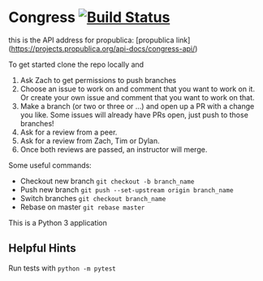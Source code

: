 # Congress [![Build Status](https://travis-ci.org/thedataincubator/congress-api.svg?branch=master)](https://travis-ci.org/thedataincubator/congress-api)
 this is the API address for propublica: [propublica link] (https://projects.propublica.org/api-docs/congress-api/)

To get started clone the repo locally and
1. Ask Zach to get permissions to push branches
2. Choose an issue to work on and comment that you want to work on it.  Or create your own issue and comment that you want to work on that.
3. Make a branch (or two or three or ...) and open up a PR with a change you like.  Some issues will already have PRs open, just push to those branches!
4. Ask for a review from a peer.
5. Ask for a review from Zach, Tim or Dylan.
6. Once both reviews are passed, an instructor will merge.

Some useful commands:
- Checkout new branch `git checkout -b branch_name`
- Push new branch `git push --set-upstream origin branch_name`
- Switch branches `git checkout branch_name`
- Rebase on master `git rebase master`

This is a Python 3 application

## Helpful Hints
Run tests with `python -m pytest`
